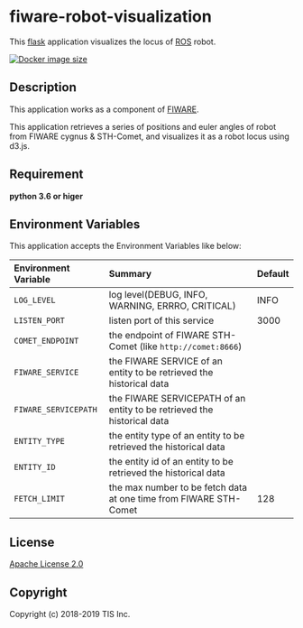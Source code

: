# fiware-robot-visualization
This [flask](http://flask.pocoo.org/) application visualizes the locus of [ROS](http://flask.pocoo.org/) robot.

[![Docker image size](https://img.shields.io/microbadger/image-size/nmatsui/fiware-robot-visualization.svg)](https://hub.docker.com/r/nmatsui/fiware-robot-visualization/)

## Description
This application works as a component of [FIWARE](https://www.fiware.org/).

This application retrieves a series of positions and euler angles of robot from FIWARE cygnus & STH-Comet, and visualizes it as a robot locus using d3.js.

## Requirement

**python 3.6 or higer**

## Environment Variables
This application accepts the Environment Variables like below:

|Environment Variable|Summary|Default|
|:--|:--|:--|
|`LOG_LEVEL`|log level(DEBUG, INFO, WARNING, ERRRO, CRITICAL)|INFO|
|`LISTEN_PORT`|listen port of this service|3000|
|`COMET_ENDPOINT`|the endpoint of FIWARE STH-Comet (like `http://comet:8666`)||
|`FIWARE_SERVICE`|the FIWARE SERVICE of an entity to be retrieved the historical data||
|`FIWARE_SERVICEPATH`|the FIWARE SERVICEPATH of an entity to be retrieved the historical data||
|`ENTITY_TYPE`|the entity type of an entity to be retrieved the historical data||
|`ENTITY_ID`|the entity id of an entity to be retrieved the historical data||
|`FETCH_LIMIT`|the max number to be fetch data at one time from FIWARE STH-Comet|128|

## License

[Apache License 2.0](/LICENSE)

## Copyright
Copyright (c) 2018-2019 TIS Inc.
